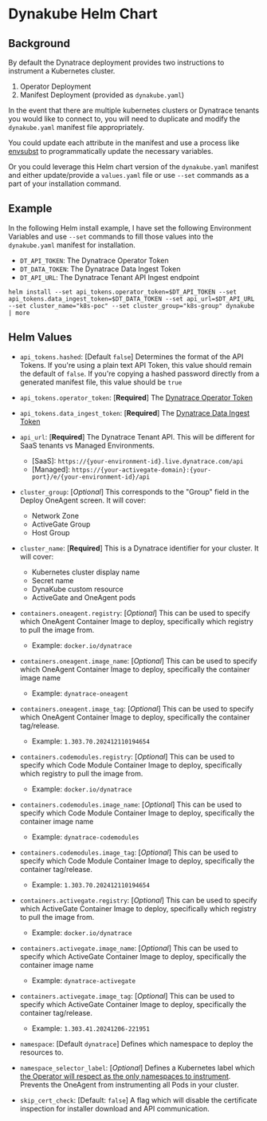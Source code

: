 # Dynakube Helm Chart

## Background

By default the Dynatrace deployment provides two instructions to instrument
a Kubernetes cluster.

1. Operator Deployment
1. Manifest Deployment (provided as `dynakube.yaml`)

In the event that there are multiple kubernetes clusters or Dynatrace tenants
you would like to connect to, you will need to duplicate and modify the `dynakube.yaml` manifest file appropriately.

You could update each attribute in the manifest and use a process like
[envsubst](https://linuxhandbook.com/envsubst-command/) to programmatically update the necessary variables.

Or you could leverage this Helm chart version of the `dynakube.yaml` manifest and either update/provide a `values.yaml` file or use `--set` commands as a part of your installation command.

## Example

In the following Helm install example, I have set the following Environment Variables and use `--set` commands to fill those values into the `dynakube.yaml` manifest for installation.

- `DT_API_TOKEN`: The Dynatrace Operator Token
- `DT_DATA_TOKEN`: The Dynatrace Data Ingest Token
- `DT_API_URL`: The Dynatrace Tenant API Ingest endpoint

```
helm install --set api_tokens.operator_token=$DT_API_TOKEN --set api_tokens.data_ingest_token=$DT_DATA_TOKEN --set api_url=$DT_API_URL --set cluster_name="k8s-poc" --set cluster_group="k8s-group" dynakube | more
```

## Helm Values

- `api_tokens.hashed`: [Default `false`] Determines the format of the API Tokens. If you're using a plain text API Token, this value should remain the default of `false`. If you're copying a hashed password directly from a generated manifest file, this value should be `true`
- `api_tokens.operator_token`: [**Required**] The [Dynatrace Operator Token](https://docs.dynatrace.com/docs/ingest-from/setup-on-k8s/deployment/tokens-permissions#operatorToken)
- `api_tokens.data_ingest_token`: [**Required**] The [Dynatrace Data Ingest Token](https://docs.dynatrace.com/docs/ingest-from/setup-on-k8s/deployment/tokens-permissions#dataIngestToken)
- `api_url`: [**Required**] The Dynatrace Tenant API.  This will be different for SaaS tenants vs Managed Environments.
    - \[SaaS\]: `https://{your-environment-id}.live.dynatrace.com/api`
    - \[Managed\]: `https://{your-activegate-domain}:{your-port}/e/{your-environment-id}/api`
- `cluster_group`: [*Optional*] This corresponds to the "Group" field in the Deploy OneAgent screen.  It will cover:
    - Network Zone
    - ActiveGate Group
    - Host Group
- `cluster_name`: [**Required**] This is a Dynatrace identifier for your cluster.  It will cover:
    - Kubernetes cluster display name
    - Secret name
    - DynaKube custom resource
    - ActiveGate and OneAgent pods
- `containers.oneagent.registry`: [*Optional*] This can be used to specify which OneAgent Container Image to deploy, specifically which registry to pull the image from.
    - Example: `docker.io/dynatrace`
- `containers.oneagent.image_name`: [*Optional*] This can be used to specify which OneAgent Container Image to deploy, specifically the container image name
    - Example: `dynatrace-oneagent`
- `containers.oneagent.image_tag`: [*Optional*] This can be used to specify which OneAgent Container Image to deploy, specifically the container tag/release.
    - Example: `1.303.70.202412110194654`
- `containers.codemodules.registry`: [*Optional*] This can be used to specify which Code Module Container Image to deploy, specifically which registry to pull the image from.
    - Example: `docker.io/dynatrace`
- `containers.codemodules.image_name`: [*Optional*] This can be used to specify which Code Module Container Image to deploy, specifically the container image name
    - Example: `dynatrace-codemodules`
- `containers.codemodules.image_tag`: [*Optional*] This can be used to specify which Code Module Container Image to deploy, specifically the container tag/release.
    - Example: `1.303.70.202412110194654`
- `containers.activegate.registry`: [*Optional*] This can be used to specify which ActiveGate Container Image to deploy, specifically which registry to pull the image from.
    - Example: `docker.io/dynatrace`
- `containers.activegate.image_name`: [*Optional*] This can be used to specify which ActiveGate Container Image to deploy, specifically the container image name
    - Example: `dynatrace-activegate`
- `containers.activegate.image_tag`: [*Optional*] This can be used to specify which ActiveGate Container Image to deploy, specifically the container tag/release.
    - Example: `1.303.41.20241206-221951`
- `namespace`: [Default `dynatrace`] Defines which namespace to deploy the resources to.

- `namespace_selector_label`: [*Optional*] Defines a Kubernetes label which [the Operator will respect as the only namespaces to instrument](https://docs.dynatrace.com/docs/ingest-from/setup-on-k8s/guides/operation/annotate#monitor-specific-namespaces).  Prevents the OneAgent from instrumenting all Pods in your cluster.

- `skip_cert_check`: [Default: `false`] A flag which will disable the certificate inspection for installer download and API communication.